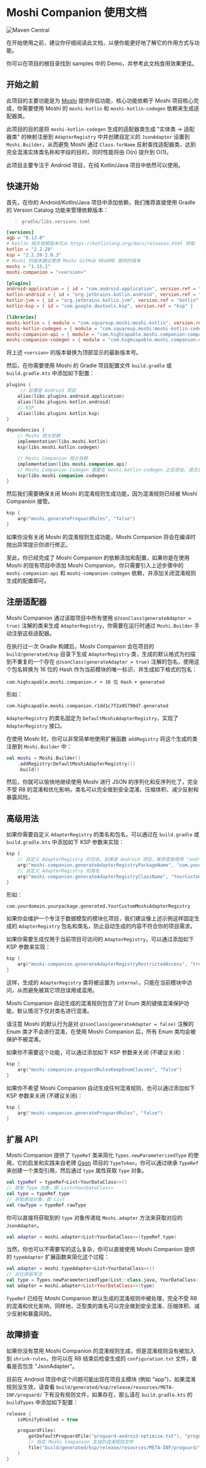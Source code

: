 # Moshi Companion 使用文档

![Maven Central](https://img.shields.io/maven-central/v/com.highcapable.moshi.companion/companion-api?logo=apachemaven&logoColor=orange&style=flat-square)

在开始使用之前，建议你仔细阅读此文档，以便你能更好地了解它的作用方式与功能。

你可以在项目的根目录找到 samples 中的 Demo，并参考此文档食用效果更佳。

## 开始之前

此项目的主要功能是为 [Moshi](https://github.com/square/moshi) 提供伴侣功能，核心功能依赖于 Moshi 项目核心完成，你需要使用 Moshi 的 `moshi-kotlin` 和 `moshi-kotlin-codegen` 依赖来生成适配器类。

此项目的目的是将 `moshi-kotlin-codegen` 生成的适配器类生成 "实体类 → 适配器类" 的映射注册到 `AdapterRegistry` 中并创建自定义的 `JsonAdapter` 设置到 `Moshi.Builder`，从而避免 Moshi 通过 `Class.forName` 反射查找适配器类，达到完全混淆实体类名称和字段的目的，同时性能将由 O(n) 提升到 O(1)。

此项目主要专注于 Android 项目，在纯 Kotlin/Java 项目中依然可以使用。

## 快速开始

首先，在你的 Android/Kotlin/Java 项目中添加依赖，我们推荐直接使用 Gradle 的 Version Catalog 功能来管理依赖版本：

> `gradle/libs.versions.toml`

```toml
[versions]
agp = "8.13.0"
# Kotlin 相关依赖版本可从 https://kotlinlang.org/docs/releases.html 获取
kotlin = "2.2.20"
ksp = "2.2.20-2.0.3"
# Moshi 的版本建议使用 Moshi GitHub README 提供的版本
moshi = "1.15.2"
moshi-companion = "<version>"

[plugins]
android-application = { id = "com.android.application", version.ref = "agp" }
kotlin-android = { id = "org.jetbrains.kotlin.android", version.ref = "kotlin" }
kotlin-jvm = { id = "org.jetbrains.kotlin.jvm", version.ref = "kotlin" }
kotlin-ksp = { id = "com.google.devtools.ksp", version.ref = "ksp" }

[libraries]
moshi-kotlin = { module = "com.squareup.moshi:moshi-kotlin", version.ref = "moshi" }
moshi-kotlin-codegen = { module = "com.squareup.moshi:moshi-kotlin-codegen", version.ref = "moshi" }
moshi-companion-api = { module = "com.highcapable.moshi.companion:companion-api", version.ref = "moshi-companion" }
moshi-companion-codegen = { module = "com.highcapable.moshi.companion:companion-codegen", version.ref = "moshi-companion" }
```

将上述 `<version>` 的版本替换为顶部显示的最新版本号。

然后，在你需要使用 Moshi 的 Gradle 项目配置文件 `build.gradle` 或 `build.gradle.kts` 中添加如下配置：

```kotlin
plugins {
     // 如果是 Android 项目
    alias(libs.plugins.android.application)
    alias(libs.plugins.kotlin.android)
    // KSP
    alias(libs.plugins.kotlin.ksp)
}

dependencies {
    // Moshi 相关依赖
    implementation(libs.moshi.kotlin)
    ksp(libs.moshi.kotlin.codegen)

    // Moshi Companion 相关依赖
    implementation(libs.moshi.companion.api)
    // Moshi Companion Codegen 需要在 moshi-kotlin-codegen 之后添加，请注意顺序
    ksp(libs.moshi.companion.codegen)
}
```

然后我们需要确保关闭 Moshi 的混淆规则生成功能，因为混淆规则已经被 Moshi Companion 接管。

```kotlin
ksp {
    arg("moshi.generateProguardRules", "false")
}
```

如果你没有关闭 Moshi 的混淆规则生成功能，Moshi Companion 将会在编译时抛出异常提示你进行修正。

至此，你已经完成了 Moshi Companion 的依赖添加和配置，如果你是在使用 Moshi 的现有项目中添加 Moshi Companion，你只需要引入上述步骤中的 `moshi-companion-api` 和 `moshi-companion-codegen` 依赖，并添加关闭混淆规则生成的配置即可。

## 注册适配器

Moshi Companion 通过读取项目中所有使用 `@JsonClass(generateAdapter = true)` 注解的类来生成 `AdapterRegistry`，你需要在运行时通过 `Moshi.Builder` 手动注册这些适配器。

在执行过一次 Gradle 构建后，Moshi Companion 会在项目的 `build/generated/ksp` 目录下生成 `AdapterRegistry` 类，生成的默认格式为扫描到不重复的一个存在 `@JsonClass(generateAdapter = true)` 注解的包名，使用这个包名转换为 16 位的 Hash 作为当前模块的唯一标识，并生成如下格式的包名：

```
com.highcapable.moshi.companion.r + 16 位 Hash + generated
```

形如：

```
com.highcapable.moshi.companion.r1dd1c7f2a95790d7.generated
```

`AdapterRegistry` 的类名固定为 `DefaultMoshiAdapterRegistry`，实现了 `AdapterRegistry` 接口。

在使用 Moshi 时，你可以非常简单地使用扩展函数 `addRegistry` 将这个生成的类注册到 `Moshi.Builder` 中：

```kotlin
val moshi = Moshi.Builder()
    .addRegistry(DefaultMoshiAdapterRegistry())
    .build()
```

然后，你就可以愉快地继续使用 Moshi 进行 JSON 的序列化和反序列化了，完全不受 R8 的混淆和优化影响，类名可以完全做到安全混淆、压缩体积、减少反射和暴露风险。

## 高级用法

如果你需要自定义 `AdapterRegistry` 的类名和包名，可以通过在 `build.gradle` 或 `build.gradle.kts` 中添加如下 KSP 参数来实现：

```kotlin
ksp {
    // 自定义 AdapterRegistry 的包名，如果是 Android 项目，推荐直接使用 "android.namespace"
    arg("moshi-companion.generateAdapterRegistryPackageName", "com.yourdomain.yourpackage.generated")
    // 自定义 AdapterRegistry 的类名
    arg("moshi-companion.generateAdapterRegistryClassName", "YourCustomMoshiAdapterRegistry")
}
```

形如：

```
com.yourdomain.yourpackage.generated.YourCustomMoshiAdapterRegistry
```

如果你会维护一个专注于数据模型的模块化项目，我们建议像上述示例这样固定生成的 `AdapterRegistry` 包名和类名，防止自动生成的内容不符合你的项目需求。

如果你需要生成仅用于当前项目可访问的 `AdapterRegistry`，可以通过添加如下 KSP 参数来实现：

```kotlin
ksp {
    arg("moshi-companion.generateAdapterRegistryRestrictedAccess", "true")
}
```

这样，生成的 `AdapterRegistry` 类将被设置为 `internal`，只能在当前模块中访问，从而避免被其它项目误用或滥用。

Moshi Companion 自动生成的混淆规则包含了对 Enum 类的键值混淆保护功能，默认情况下仅对类名进行混淆。

请注意 Moshi 的默认行为是对 `@JsonClass(generateAdapter = false)` 注解的 Enum 类才不会进行混淆，在使用 Moshi Companion 后，所有 Enum 类均会被保护不被混淆。

如果你不需要这个功能，可以通过添加如下 KSP 参数来关闭 (不建议关闭)：

```kotlin
ksp {
    arg("moshi-companion.proguardRulesKeepEnumClasses", "false")
}
```

如果你不希望 Moshi Companion 自动生成任何混淆规则，也可以通过添加如下 KSP 参数来关闭 (不建议关闭)：

```kotlin
ksp {
    arg("moshi-companion.generateProguardRules", "false")
}
```

## 扩展 API

Moshi Companion 提供了 `TypeRef` 类来简化 `Types.newParameterizedType` 的使用，它的启发和实践来自老牌 [Gson](https://github.com/google/gson) 项目的 `TypeToken`，你可以通过继承 `TypeRef` 来创建一个类型引用，然后通过 `type` 属性获取 `Type` 对象。

```kotlin
val typeRef = typeRef<List<YourDataClass>>()
// 获取 Type 对象，即 List<YourDataClass>
val type = typeRef.type
// 获取原始对象，即 List
val rawType = typeRef.rawType
```

你可以直接将获取到的 `type` 对象传递给 `Moshi.adapter` 方法来获取对应的 `JsonAdapter`。

```kotlin
val adapter = moshi.adapter<List<YourDataClass>>(typeRef.type)
```

当然，你也可以不需要写的这么复杂，你可以直接使用 Moshi Companion 提供的 `typeAdapter` 扩展函数来简化这个过程：

```kotlin
val adapter = moshi.typeAdapter<List<YourDataClass>>()
// 对比原版写法
val type = Types.newParameterizedType(List::class.java, YourDataClass::class.java)
val adapter = moshi.adapter<List<YourDataClass>>(type)
```

`TypeRef` 已经在 Moshi Companion 默认生成的混淆规则中被处理，完全不受 R8 的混淆和优化影响，同样地，泛型类的类名可以完全做到安全混淆、压缩体积、减少反射和暴露风险。

## 故障排查

如果你没有禁用 Moshi Companion 的混淆规则生成，但是混淆规则没有被加入到 `shrink-rules`，你可以在 R8 结束后检查生成的 `configuration.txt` 文件，查看是否包含 "JsonAdapter"。

目前在 Android 项目中这个问题可能出现在项目主模块 (例如 "app")，如果混淆规则没生效，请查看 `build/generated/ksp/release/resources/META-INF/proguard/` 下有没有规则文件，如果存在，那么请在 `build.gradle.kts` 的 `buildTypes` 中添加如下配置：

```kotlin
release {
    isMinifyEnabled = true

    proguardFiles(
        getDefaultProguardFile("proguard-android-optimize.txt"), "proguard-rules.pro",
        // 指定 Moshi Companion 生成的混淆规则文件
        file("build/generated/ksp/release/resources/META-INF/proguard/").listFiles()!!.first()
    )
}
```